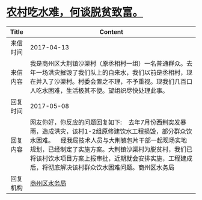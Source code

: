 # [农村吃水难，何谈脱贫致富。](http://www.shangluo.gov.cn/zmhd/ldxxxx.jsp?urltype=leadermail.LeaderMailContentUrl&wbtreeid=1112&leadermailid=4092)

| Title |                                                                                Content                                                                                |
|:-----:|-----------------------------------------------------------------------------------------------------------------------------------------------------------------------|
| 来信时间  | 2017-04-13                                                                                                                                                            |
| 来信内容  | 我是商州区大荆镇沙渠村（原丞相村一组）一名普通群众。去年一场洪灾摧毁了我们队上的自来水，我们以前是丞相村，现在并入了沙渠村。村委会置之不理，不予重视。现我们几百口人吃水困难，生活极其不便。望组织尽快处理此事。                                                              |
| 回复时间  | 2017-05-08                                                                                                                                                            |
| 回复内容  | 网友你好，你反应的问题回复如下:    去年7月份西荆突发暴雨，造成洪灾，该村1-2组原修建饮水工程损毁，部分群众饮水困难。    经我局技术人员与大荆镇包片干部一起现场实地规划，已经制定了实施方案。大荆镇沙渠村为脱贫村，我们已将该村饮水项目方案上报审批，近期就会安排实施，工程建成后，将彻底解决该村群众饮水困难问题。商州区水务局 |
| 回复机构  | [商州区水务局](../../category/agencies/商州区水务局.md)                                                                                                                           |